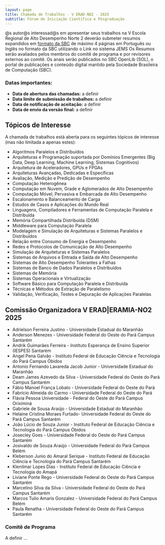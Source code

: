 ```yaml
---
layout: page
title: Chamada de Trabalhos - V ERAD-NO2 - 2025
subtitle: Fórum de Iniciação Científica e Pósgraduação
---
```


@s autor@s interessad@s em apresentar seus trabalhos na V Escola Regional de Alto Desempenho Norte 2 deverão submeter resumos expandidos em [formato da SBC](https://www.sbc.org.br/wp-content/uploads/2024/07/modelosparapublicaodeartigos.zip) de máximo 4 páginas em Português ou Inglês no formato da SBC utilizando o Link no sistema JEMS Os Resumos serão avaliados pelos membros do comitê de programa e por revisores externos ao comitê. Os anais serão publicados no SBC OpenLib (SOL), o portal de publicações e conteúdo digital mantido pela Sociedade Brasileira de Computação (SBC).

### Datas importantes:

- **Data de abertura das chamadas:** a definir
- **Data limite de submissão de trabalhos:** a definir
- **Data de notificação de aceitação:** a definir
- **Data de envio da versão final:**  a definir


## Tópicos de Interesse

A chamada de trabalhos está aberta para os seguintes tópicos de interesse (mas não limitada a apenas estes):

<ul>
  <li> Algoritmos Paralelos e Distribuídos</li><li> 
Arquiteturas e Programação suportada por Domínios Emergentes (Big Data, Deep Learning, Machine Learning, Sistemas Cognitivos)</li><li>
Arquitetura de Aceleradores, GPUs e FPGAs</li><li>
Arquiteturas Avançadas, Dedicadas e Específicas</li><li>
Avaliação, Medição e Predição de Desempenho</li><li>
Computação Heterogênea</li><li>
Computação em Nuvem, Grade e Aglomerados de Alto Desempenho</li><li>
Computação Móvel, Pervasiva e Embarcada de Alto Desempenho</li><li>
Escalonamento e Balanceamento de Carga</li><li>
Estudos de Casos e Aplicações do Mundo Real</li><li>
Linguagens, Compiladores e Ferramentas de Computação Paralela e Distribuída</li><li>
Memória Compartilhada Distribuída (DSM)</li><li>
Middleware para Computação Paralela</li><li>
Modelagem e Simulação de Arquiteturas e Sistemas Paralelos e Distribuídos</li><li>
Relação entre Consumo de Energia e Desempenho</li><li>
Redes e Protocolos de Comunicação de Alto Desempenho</li><li>
Simulação de Arquiteturas e Sistemas Paralelos</li><li>
Sistemas de Arquivos e Entrada e Saída de Alto Desempenho</li><li>
Sistemas de Alto Desempenho Tolerantes a Falhas</li><li>
Sistemas de Banco de Dados Paralelos e Distribuídos</li><li>
Sistemas de Memória</li><li>
Sistemas Operacionais e Virtualização</li><li>
Software Básico para Computação Paralela e Distribuída</li><li>
Técnicas e Métodos de Extração de Paralelismo</li><li>
Validação, Verificação, Testes e Depuração de Aplicações Paralelas</li>
  
</ul>


## Comissão Organizadora V ERAD\|ERAMIA-NO2 2025 

* Adrielson Ferreira Justino - Universidade Estadual do Maranhão
* Anderson Menezes - Universidade Federal do Oeste do Pará Campus Santarém
* Andrik Guimarães Ferreira - Instituto Esperança de Ensino Superior (IESPES) Santarém
* Angel Pena Galvão - Instituto Federal de Educação Ciência e Tecnologia do Pará Campus Óbidos
* Antonio Fernando Lavareda Jacob Junior - Universidade Estadual do Maranhão
* Deam James Azevedo da Silva - Universidade Federal do Oeste do Pará Campus Santarém
* Fábio Manoel França Lobato - Universidade Federal do Oeste do Pará
* Fabrício Almeida do Carmo - Universidade Federal do Oeste do Pará
* Flávia Pessoa	Universidade - Federal do Oeste do Pará Campus Oriximiná
* Gabriele de Sousa Araújo - Universidade Estadual do Maranhão
* Helaine Cristina Moraes Furtado- Universidade Federal do Oeste do Pará Campus Santarém
* João Lúcio de Souza Junior - Instituto Federal de Educação Ciência e Tecnologia do Pará Campus Óbidos
* Josecley Goes - Universidade Federal do Oeste do Pará Campus Santarém
* Josivaldo de Souza Araújo - Universidade Federal do Pará Campus Belém
* Kleberson Junio do Amaral Serique - Instituto Federal de Educação Ciência e Tecnologia do Pará Campus Santarém
* Klenilmar Lopes Dias - Instituto Federal de Educação Ciência e Tecnologia do Amapá
* Liviane Ponte Rego - Universidade Federal do Oeste do Pará Campus Santarém
* Marcelino Silva da Silva - Universidade Federal do Oeste do Pará Campus Santarém
* Marcos Tulio Amaris Gonzalez - Universidade Federal do Pará Campus Belém
* Paula Renatha - Universidade Federal do Oeste do Pará Campus Santarém




### Comitê de Programa
A definir ...
